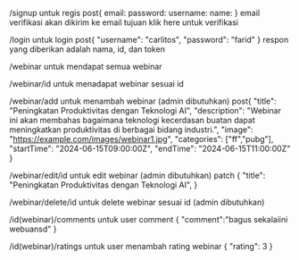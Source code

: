 /signup untuk regis
post{
email:
password:
username:
name:
}
email verifikasi akan dikirim ke email tujuan klik here untuk verifikasi

/login untuk login
post{
"username": "carlitos",
"password": "farid"
}
respon yang diberikan adalah nama, id, dan token

/webinar untuk mendapat semua webinar

/webinar/id untuk menadapat webinar sesuai id

/webinar/add untuk menambah webinar (admin dibutuhkan)
post{
"title": "Peningkatan Produktivitas dengan Teknologi AI",
"description": "Webinar ini akan membahas bagaimana teknologi kecerdasan buatan dapat meningkatkan produktivitas di berbagai bidang industri.",
"image": "https://example.com/images/webinar1.jpg",
"categories": ["ff","pubg"],
"startTime": "2024-06-15T09:00:00Z",
"endTime": "2024-06-15T11:00:00Z"
}

/webinar/edit/id untuk edit webinar (admin dibutuhkan)
patch {
"title": "Peningkatan Produktivitas dengan Teknologi AI",
}

/webinar/delete/id untuk delete webinar sesuai id (admin dibutuhkan)

/id(webinar)/comments untuk user comment
{
"comment":"bagus sekalaiini webuansd"
}

/id(webinar)/ratings untuk user menambah rating webinar
{
"rating": 3
}
